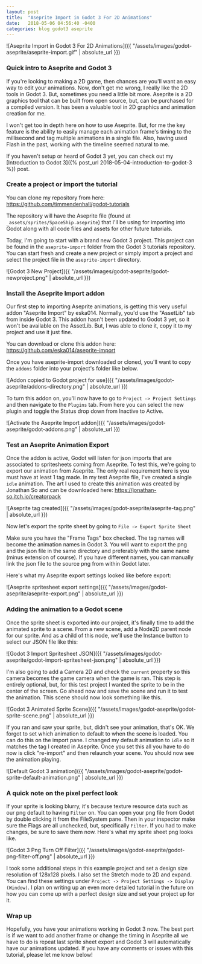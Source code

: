 ```yaml
---
layout: post
title:  "Aseprite Import in Godot 3 For 2D Animations"
date:   2018-05-06 04:56:40 -0400
categories: blog godot3 aseprite
---
```


![Aseprite Import in Godot 3 For 2D Animations]({{ "/assets/images/godot-aseprite/aseprite-import.gif" | absolute_url }})

### Quick intro to Aseprite and Godot 3

If you're looking to making a 2D game, then chances are you'll want an easy way
to edit your animations.  Now, don't get me wrong, I really like the 2D tools in
Godot 3.  But, sometimes you need a little bit more.  Aseprite is a 2D graphics
tool that can be built from open source, but, can be purchased for a compiled version.  It has been a valuable tool in 2D graphics and animation creation for me.

I won't get too in depth
here on how to use Aseprite.  But, for me the key feature is the
ability to easily manage each animation frame's timing to the millisecond and tag multiple
animations in a single file.  Also, having used Flash in the past, working with the
timeline seemed natural to me.

If you haven't setup or heard of Godot 3 yet, you can check out my [Introduction to Godot
3]({% post_url 2018-05-04-introduction-to-godot-3 %}) post.

### Create a project or import the tutorial

You can clone my repository from here: <https://github.com/timmendenhall/godot-tutorials>

The repository will have the Aseprite file (found at `_assets/sprites/SpaceShip.aseprite`) that I'll be using for importing into Godot along with all code files and assets for other future tutorials.

Today, I'm going to start with a brand new Godot 3 project.  This project can be
found in the `aseprite-import` folder from the Godot 3 tutorials repository.
You can start fresh and create a new project or simply import a project and
select the project file in the `aseprite-import` directory.

![Godot 3 New Project]({{ "/assets/images/godot-aseprite/godot-newproject.png" | absolute_url }})

### Install the Aseprite Import addon

Our first step to importing Aseprite animations, is getting this very useful addon "Aseprite Import" by eska014.  Normally, you'd use the "AssetLib" tab from inside Godot 3.  This addon hasn't been updated to Godot 3 yet, so it won't be available on the AssetLib.  But, I was able to clone it, copy it to my project and use it just fine.

You can download or clone this addon here: <https://github.com/eska014/aseprite-import>

Once you have aseprite-import downloaded or cloned, you'll want to copy the `addons` folder into your project's folder like below.

![Addon copied to Godot project for use]({{ "/assets/images/godot-aseprite/addons-directory.png" | absolute_url }})

To turn this addon on, you'll now have to go to `Project -> Project Settings`
and then navigate to the `Plugins` tab.  From here you can select the new plugin
and toggle the Status drop down from Inactive to Active.

![Activate the Aseprite Import addon]({{ "/assets/images/godot-aseprite/godot-addons.png" | absolute_url }})

### Test an Aseprite Animation Export

Once the addon is active, Godot will listen for json imports that are associated
to spritesheets coming from Aseprite.  To test this, we're going to export our
animation from Aseprite.  The only real requirement here is you must have at
least 1 tag made.  In my test Aseprite file, I've created a single `idle`
animation.  The art I used to create this animation was created by Jonathan So and can be downloaded
here: <https://jonathan-so.itch.io/creatorpack>

![Aseprite tag created]({{ "/assets/images/godot-aseprite/aseprite-tag.png" | absolute_url }})

Now let's export the sprite sheet by going to `File -> Export Sprite Sheet`

Make sure you have the "Frame Tags" box checked.  The tag names will become the animation names in Godot 3.
You will want to export the png and the json file in the same directory and
preferably with the same name (minus extension of course).  If you have
different names, you can manually link the json file to the source png from
within Godot later.

Here's what my Aseprite export settings looked like before export:

![Aseprite spritesheet export settings]({{ "/assets/images/godot-aseprite/aseprite-export.png" | absolute_url }})

### Adding the animation to a Godot scene

Once the sprite sheet is exported into our project, it's finally time to add the
animated sprite to a scene.  From a new scene, add a Node2D parent node for our
sprite.  And as a child of this node, we'll use the Instance button to select
our JSON file like this:

![Godot 3 Import Spritesheet JSON]({{ "/assets/images/godot-aseprite/godot-import-spritesheet-json.png" | absolute_url }})

I'm also going to add a Camera 2D and check the `current` property so this
camera becomes the game camera when the game is ran.  This step is entirely
optional, but, for this test project I wanted the sprite to be in the center of
the screen.  Go ahead now and save the scene and run it to test the animation.  This scene should now look something like this.

![Godot 3 Animated Sprite Scene]({{ "/assets/images/godot-aseprite/godot-sprite-scene.png" | absolute_url }})

If you ran and saw your sprite, but, didn't see your animation, that's OK.  We
forgot to set which animation to default to when the scene is loaded.  You can
do this on the import pane.  I changed my default animation to `idle` so it
matches the tag I created in Aseprite.  Once you set this all you have to do now
is click "re-import" and then relaunch your scene.  You should now see the
animation playing.

![Default Godot 3 animation]({{ "/assets/images/godot-aseprite/godot-sprite-default-animation.png" | absolute_url }})

### A quick note on the pixel perfect look

If your sprite is looking blurry, it's because texture resource data such as our
png default to having `Filter` on.  You can open your png file from Godot by
double clicking it from the FileSystem pane.  Then in your inspector make sure
the Flags are all unchecked, but, specifically `Filter`.  If you had to make
changes, be sure to save them now.  Here's what my sprite sheet png looks like.

![Godot 3 Png Turn Off Filter]({{ "/assets/images/godot-aseprite/godot-png-filter-off.png" | absolute_url }})

I took some additional steps in this example project and set a design size
resolution of 128x128 pixels.  I also set the Stretch mode to 2D and expand.
You can find these settings under `Project -> Project Settings -> Display
(Window)`.  I plan on writing up an even more detailed tutorial in the future on how you can
come up with a perfect design size and set your project up for it.

### Wrap up

Hopefully, you have your animations working in Godot 3 now.  The best part
is if we want to add another frame or change the timing in Aseprite all we have
to do is repeat last sprite sheet export and Godot 3 will automatically have our
animations updated.  If you have any comments or issues with this tutorial,
please let me know below!
